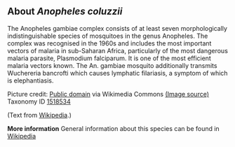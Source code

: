 **About *Anopheles coluzzii***
-------------------------
The Anopheles gambiae complex consists of at least seven 
morphologically indistinguishable species of mosquitoes in the genus 
Anopheles. The complex was recognised in the 1960s and includes the 
most important vectors of malaria in sub-Saharan Africa, particularly 
of the most dangerous malaria parasite, Plasmodium falciparum. It is 
one of the most efficient malaria vectors known. The An. gambiae 
mosquito additionally transmits Wuchereria bancrofti which causes 
lymphatic filariasis, a symptom of which is elephantiasis.


Picture credit: [Public domain](https://commons.wikimedia.org/wiki/Main_Page) via Wikimedia Commons [(Image source)](https://en.wikipedia.org/wiki/File:AnophelesGambiaemosquito.jpg)
Taxonomy ID [1518534](https://www.uniprot.org/taxonomy/1518534)

(Text from [Wikipedia](https://en.wikipedia.org/).)

**More information**
General information about this species can be found in [Wikipedia](https://en.wikipedia.org/wiki/Anopheles_gambiae)

